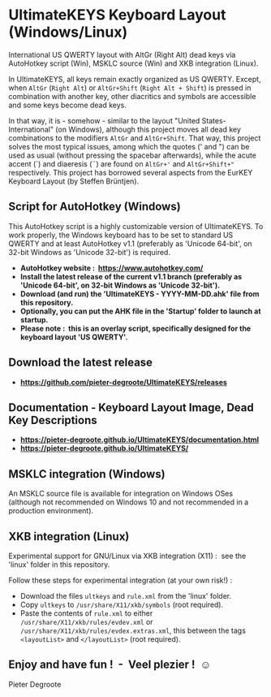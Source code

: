 # UltimateKEYS Keyboard Layout (Windows/Linux)
International US QWERTY layout with AltGr (Right Alt) dead keys via AutoHotkey script (Win), MSKLC source (Win) and XKB integration (Linux).

In UltimateKEYS, all keys remain exactly organized as US QWERTY. Except, when `AltGr` (`Right Alt`) or `AltGr+Shift` (`Right Alt + Shift`) is pressed in combination with another key, other diacritics and symbols are accessible and some keys become dead keys.

In that way, it is - somehow - similar to the layout "United States-International" (on Windows), although this project moves all dead key combinations to the modifiers `AltGr` and `AltGr+Shift`. That way, this project solves the most typical issues, among which the quotes (' and ") can be used as usual (without pressing the spacebar afterwards), while the acute accent (&#x00b4;) and diaeresis (&#x00a8;) are found on `AltGr+'` and `AltGr+Shift+"` respectively. This project has borrowed several aspects from the EurKEY Keyboard Layout (by Steffen Br&uuml;ntjen).

## Script for AutoHotkey (Windows)

This AutoHotkey script is a highly customizable version of UltimateKEYS. To work properly, the Windows keyboard has to be set to standard US QWERTY and at least AutoHotkey v1.1 (preferably as 'Unicode 64-bit', on 32-bit Windows as 'Unicode 32-bit') is required.

- **AutoHotkey website : &nbsp;https://www.autohotkey.com/**
- **Install the latest release of the current v1.1 branch (preferably as 'Unicode 64-bit', on 32-bit Windows as 'Unicode 32-bit').**
- **Download (and run) the 'UltimateKEYS - YYYY-MM-DD.ahk' file from this repository.**
- **Optionally, you can put the AHK file in the 'Startup' folder to launch at startup.**
- **Please note : &nbsp;this is an overlay script, specifically designed for the keyboard layout 'US QWERTY'.**

## Download the latest release

- **https://github.com/pieter-degroote/UltimateKEYS/releases**

## Documentation - Keyboard Layout Image, Dead Key Descriptions

- **https://pieter-degroote.github.io/UltimateKEYS/documentation.html**
- **https://pieter-degroote.github.io/UltimateKEYS/**

## MSKLC integration (Windows)

An MSKLC source file is available for integration on Windows OSes (although not recommended on Windows 10 and not recommended in a production environment).

## XKB integration (Linux)

Experimental support for GNU/Linux via XKB integration (X11) : &nbsp;see the 'linux' folder in this repository.

Follow these steps for experimental integration (at your own risk!) :

- Download the files `ultkeys` and `rule.xml` from the 'linux' folder.
- Copy `ultkeys` to `/usr/share/X11/xkb/symbols` (root required).
- Paste the contents of `rule.xml` to either `/usr/share/X11/xkb/rules/evdev.xml` or `/usr/share/X11/xkb/rules/evdex.extras.xml`, this between the tags `<layoutList>` and `</layoutList>` (root required).

## Enjoy and have fun ! &nbsp;- &nbsp;Veel plezier ! &nbsp;☺

Pieter Degroote
